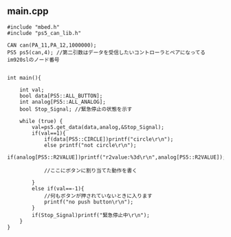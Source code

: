 ## main.cpp

    #include "mbed.h"
    #include "ps5_can_lib.h"
    
    CAN can(PA_11,PA_12,1000000);
    PS5 ps5(can,4); //第二引数はデータを受信したいコントローラとペアになってるim920slのノード番号
    
      
    int main(){
    
        int val;
        bool data[PS5::ALL_BUTTON];
        int analog[PS5::ALL_ANALOG]; 
        bool Stop_Signal; //緊急停止の状態を示す
        
        while (true) {
            val=ps5.get_data(data,analog,&Stop_Signal);
            if(val==1){
                if(data[PS5::CIRCLE])printf("circle\r\n");
                else printf("not circle\r\n");
                if(analog[PS5::R2VALUE])printf("r2value:%3d\r\n",analog[PS5::R2VALUE]);
                
                //ここにボタンに割り当てた動作を書く
                
            }
            else if(val==-1){
                //何もボタンが押されていないときに入ります
                printf("no push button\r\n");
            }
            if(Stop_Signal)printf("緊急停止中\r\n");
        }
    }
